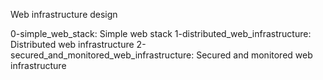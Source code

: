 Web infrastructure design

0-simple_web_stack: Simple web stack
1-distributed_web_infrastructure: Distributed web infrastructure
2-secured_and_monitored_web_infrastructure: Secured and monitored web infrastructure

